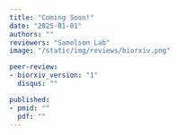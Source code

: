 ```yaml
---
title: "Coming Soon!"
date: "2025-01-01"
authors: ""
reviewers: "Samelson Lab"
image: "/static/img/reviews/biorxiv.png"

peer-review:
- biorxiv_version: "1"
  disqus: ""

published:
- pmid: ""
  pdf: ""
---
```

